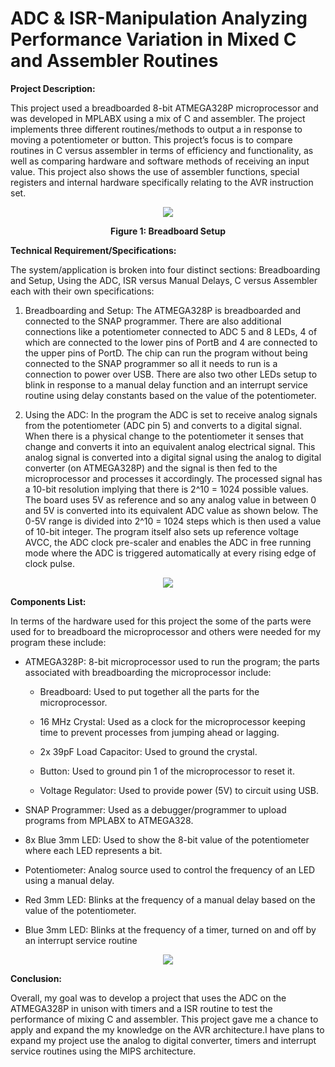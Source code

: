 # ADC & ISR-Manipulation Analyzing Performance Variation in Mixed C and Assembler Routines


**Project Description:**

This project used a breadboarded 8-bit ATMEGA328P microprocessor and was developed  in MPLABX using a mix of C and assembler. The project implements three different routines/methods to output a in response to moving a potentiometer or button. This project’s focus is to compare routines in C versus assembler in terms of efficiency and functionality, as well as comparing hardware and software methods of receiving an input value. This project also shows the use of assembler functions, special registers and internal hardware specifically relating to the AVR instruction set.

<p align="center">
  <img src="https://user-images.githubusercontent.com/89855894/152081675-e7eb40f5-6413-412e-beac-ead5a1b7dfa8.png" />
 </p>
 
<p align="center"><b> Figure 1: Breadboard Setup </b></p>
  


**Technical Requirement/Specifications:**

The system/application is broken into four distinct sections: Breadboarding and Setup, Using the ADC, ISR versus Manual Delays, C versus Assembler each with their own specifications:
1. Breadboarding and Setup: The ATMEGA328P is breadboarded and connected to the SNAP programmer. There are also additional connections like a potentiometer connected to ADC 5 and 8 LEDs, 4 of which are connected to the lower pins of PortB and 4 are connected to the upper pins of PortD. The chip can run the program without being connected to the SNAP programmer so all it needs to run is a connection to power over USB. There are also two other LEDs setup to blink in response to a manual delay function and an interrupt service routine using delay constants based on the value of the potentiometer.

2. Using the ADC: In the program the ADC is set to receive analog signals from the potentiometer (ADC pin 5) and converts to a digital signal. When there is a physical change to the potentiometer it senses that change and converts it into an equivalent analog electrical signal. This analog signal is converted into a digital signal using the analog to digital converter (on ATMEGA328P) and the signal is then fed to the microprocessor and processes it accordingly. The processed signal has a 10-bit resolution implying that there is 2^10 = 1024 possible values. The board uses 5V as reference and so any analog value in between 0 and 5V is converted into its equivalent ADC value as shown below. The 0-5V range is divided into 2^10 = 1024 steps which is then used a value of 10-bit integer. The program itself also sets up reference voltage AVCC, the ADC clock pre-scaler and enables the ADC in free running mode where the ADC is triggered automatically at every rising edge of clock pulse.

<p align="center">
  <img src="https://user-images.githubusercontent.com/89855894/152079279-a56b77f6-1476-4471-88c3-3434f2a4749c.png" />
</p>


**Components List:**

In terms of the hardware used for this project the some of the parts were used for to breadboard the microprocessor and others were needed for my program these include:

*	ATMEGA328P: 8-bit microprocessor used to run the program; the parts associated with breadboarding the microprocessor include:

    *	Breadboard: Used to put together all the parts for the microprocessor.

    *	16 MHz Crystal: Used as a clock for the microprocessor keeping time to prevent processes from jumping ahead or lagging.

    *	2x 39pF Load Capacitor: Used to ground the crystal.

    *	Button: Used to ground pin 1 of the microprocessor to reset it.

    *	Voltage Regulator: Used to provide power (5V) to circuit using USB. 
  

*	SNAP Programmer: Used as a debugger/programmer to upload programs from MPLABX to ATMEGA328.

*	8x Blue 3mm LED: Used to show the 8-bit value of the potentiometer where each LED represents a bit.

*	Potentiometer: Analog source used to control the frequency of an LED using a manual delay.

*	Red 3mm LED: Blinks at the frequency of a manual delay based on the value of the potentiometer.

*	Blue 3mm LED: Blinks at the frequency of a timer, turned on and off by an interrupt service routine

<p align="center">
  <img src="https://user-images.githubusercontent.com/89855894/152078795-f6a04385-58cb-4487-ba04-586f83ba5a35.png" />
</p>

**Conclusion:**

Overall, my goal was to develop a project that uses the ADC on the ATMEGA328P in unison with timers and a ISR routine to test the performance of mixing C and assembler. This project gave me a chance to apply and expand the my knowledge on the AVR architecture.I have plans to expand my project use the analog to digital converter, timers and interrupt service routines using the MIPS architecture.



